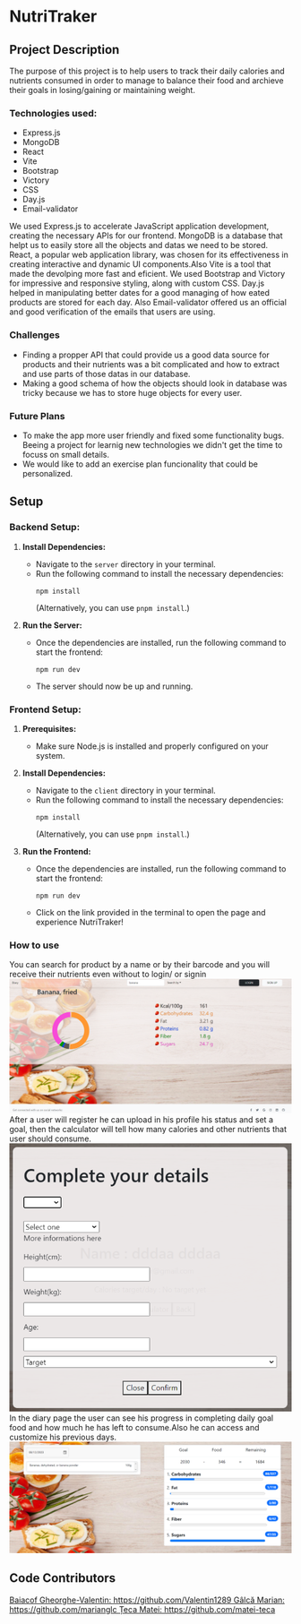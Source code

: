 # NutriTraker

## Project Description

The purpose of this project is to help users to track their daily calories and nutrients consumed in order to manage to balance their food and archieve their goals in losing/gaining or maintaining weight.

### Technologies used:

- Express.js
- MongoDB
- React
- Vite
- Bootstrap
- Victory
- CSS
- Day.js
- Email-validator

We used Express.js to accelerate JavaScript application development, creating the necessary APIs for our frontend. MongoDB is a database that helpt us to easily store all the objects and datas we need to be stored. React, a popular web application library, was chosen for its effectiveness in creating interactive and dynamic UI components.Also Vite is a tool that made the devolping more fast and eficient. We used Bootstrap and Victory for impressive and responsive styling, along with custom CSS. Day.js helped in manipulating better dates for a good managing of how eated products are stored for each day. Also Email-validator offered us an official and good verification of the emails that users are using.

### Challenges

- Finding a propper API that could provide us a good data source for products and their nutrients was a bit complicated and how to extract and use parts of those datas in our database.
- Making a good schema of how the objects should look in database was tricky because we has to store huge objects for every user.

### Future Plans

- To make the app more user friendly and fixed some functionality bugs. Beeing a project for learnig new technologies we didn't get the time to focuss on small details.
- We would like to add an exercise plan funcionality that could be personalized.

## Setup

### Backend Setup:

1. **Install Dependencies:**

   - Navigate to the `server` directory in your terminal.
   - Run the following command to install the necessary dependencies:
     ```
     npm install
     ```
     (Alternatively, you can use `pnpm install`.)

2. **Run the Server:**
   - Once the dependencies are installed, run the following command to start the frontend:
     ```
     npm run dev
     ```
   - The server should now be up and running.

### Frontend Setup:

1. **Prerequisites:**

   - Make sure Node.js is installed and properly configured on your system.

2. **Install Dependencies:**

   - Navigate to the `client` directory in your terminal.
   - Run the following command to install the necessary dependencies:
     ```
     npm install
     ```
     (Alternatively, you can use `pnpm install`.)

3. **Run the Frontend:**
   - Once the dependencies are installed, run the following command to start the frontend:
     ```
     npm run dev
     ```
   - Click on the link provided in the terminal to open the page and experience NutriTraker!

### How to use

You can search for product by a name or by their barcode and you will receive their nutrients even without to login/ or signin
![Alt text](image-1.png)
After a user will register he can upload in his profile his status and set a goal, then the calculator will tell how many calories and other nutrients that user should consume.
![Alt text](image-2.png)
In the diary page the user can see his progress in completing daily goal food and how much he has left to consume.Also he can access and customize his previous days.
![Alt text](image-3.png)

## Code Contributors

<a href="https://github.com/Valentin1289/nutri-tracker/graphs/contributors">
Baiacof Gheorghe-Valentin: https://github.com/Valentin1289
Gâlcă Marian: https://github.com/marianglc
Țeca Matei: https://github.com/matei-teca


